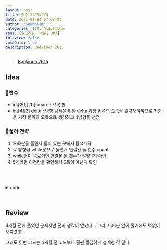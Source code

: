 ```yaml
---
layout: post
title: 백준 2615:오목
date: 2021-01-04 07:08:00
author: 'SeWonKim'
categories: [CS, Algorithm]
tags: [알고리즘, 백준, BOJ]
fullview: false
comments: true
description: Baekjoon 2615
---
```


> [Baekjoon 2615](https://www.acmicpc.net/problem/2615)

## Idea

### 🥚변수

- int[20][20] board : 오목 판
- int[4][2] delta : 방향 탐색을 위한 delta 가장 왼쪽의 오목을 출력해야하므로 기준을 가장 왼쪽의 오목으로 생각하고 4방향을 선정

### 🍳풀이 전략

1. 오목판을 돌면서 돌이 있는 곳에서 탐색시작
2. 각 방향을 while문으로 돌면서 연결된 돌 갯수 count
3. while문이 종료되면 연결된 돌 갯수가 5개인지 확인
4. 5개라면 이전칸을 확인해서 6목이 아닌지 확인

&nbsp;  
&nbsp;

<details>
<summary>code</summary>
<div markdown="1">

```java
import java.io.*;
import java.util.*;

public class Main {

    static int answer, answerR, answerC;
    static int n = 19;   // board의 크기
    static int[][] delta = { {1, 0}, {0, 1}, {-1, 1}, {1, 1} };

    public static void main(String[] args) throws Exception {
        BufferedReader br = new BufferedReader(new InputStreamReader(System.in));
        StringTokenizer st = null;

        int[][] board = new int[n+1][n+1];
        for (int i = 1; i <= n; i++) {
            st = new StringTokenizer(br.readLine(), " ");
            for (int j = 1; j <= n; j++) {
                board[i][j] = Integer.parseInt(st.nextToken());
            }
        }

        for(int i=1; i<=n; i++) {
            for(int j=1; j<=n; j++) {
                if(board[i][j] != 0 && find(i, j, board[i][j],  board)) {
                    System.out.println(answer);
                    System.out.println(answerR + " " + answerC);
                    return;
                }
            }
        }
        System.out.println(answer);
    }

    public static boolean find(int r, int c, int color, int[][] board) {
        for(int k=0; k<4; k++) {    // 가로, 세로, 대각선우상, 대각선우하
            // init
            int nr = r;
            int nc = c;
            int count = 1;

            // 한 방향으로 쭉 탐색
            while(true) {
                nr += delta[k][0];
                nc += delta[k][1];

                // 범위 내에 있고, 같은 색 돌일 경우
                if(nr > 0 && nr <= n && nc > 0 && nc <= n && board[nr][nc] == color) {
                    count++;
                }
                else break;
            }

            if(count == 5 && checkBack(r - delta[k][0], c - delta[k][1], color, board)) {
                answer = color;
                answerR = r;
                answerC = c;
                return true;
            }
        }
        return false;
    }

    public static boolean checkBack(int r, int c, int color, int[][] board) {
        // 한 칸 뒤쪽을 확인해서 정확히 오목인지 확인
        if(r > 0 && r <= n && c > 0 && c <= n && board[r][c] == color)  return false;
        return true;
    }
}

```

</div>
</details>

&nbsp;

## Review

4개월 전에 풀었던 문제지만 전혀 생각이 안났다... 그리고 30분 안에 풀기에도 턱없이 모자랐고...

그래도 이번 코드는 4개월 전 코드보다 훨씬 깔끔하게 설계한 것 같다.

&nbsp;  
&nbsp;
